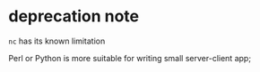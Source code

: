 
# deprecation note

`nc` has its known limitation

Perl or Python is more suitable for writing
 small server-client app;
